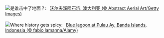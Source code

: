 ![](https://www.bing.com/th?id=OHR.WolfeCrater_ZH-CN1652906326_UHD.jpg&w=1000)是谁击中了地面？:&nbsp;&ensp;[沃尔夫溪陨石坑, 澳大利亚 (© Abstract Aerial Art/Getty Images)](https://www.bing.com/th?id=OHR.WolfeCrater_ZH-CN1652906326_UHD.jpg)
<br><br/>
![](https://www.bing.com/th?id=OHR.BandaIsland_EN-US9494080788_UHD.jpg&w=1000)Where history gets spicy:&nbsp;&ensp;[Blue lagoon at Pulau Ay, Banda Islands, Indonesia (© fabio lamanna/Alamy)](https://www.bing.com/th?id=OHR.BandaIsland_EN-US9494080788_UHD.jpg)
<br><br/>
